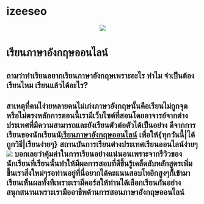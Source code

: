 # izeeseo
<center><a href="http://www.mx7.com/view2/yGsC5p4hbszc2WEI" target="_blank"><img border="0" src="http://www.mx7.com/i/d18/hVJGh7.jpg" /></a></center>
<h1><strong>เรียนภาษาอังกฤษออนไลน์</strong></h1>
<h2>ถามว่าทำเรียนอยากเรียนภาษาอังกฤษเพราะอะไร ทำไม จำเป็นต้องเรียนไหม เรียนแล้วได้อะไร?<h2>
สาเหตุที่คนไง่ายหลายคนไม่เก่งภาษาอังกฤษนั้นคือเรียนไม่ถูกจุดหรือไม่ตรงหลักการตอนนี้เรามีเว็บไซต์ที่สอนโดยอาจารย์จากต่างประเทศที่มีความสามารถและยังเรียนตัวต่อตัวได้เป็นอย่าง
ดีจากการเรียนของนักเรียนนั<a href="https://thai.engoo.com/">เรียนภาษาอังกฤษออนไลน์</a> เพื่อให้<a>{ทุกวันนี้|ได้ถูกวิธี|เรียนง่ายๆ}</a> สถานบันการเรียนต่างประเทศเรียนออนไลน์ง่ายๆ
<a href="http://www.mx7.com/view2/yGsyePnili5387ZN" target="_blank"><img border="0" src="http://www.mx7.com/t/5c1/HXCGKG.png" /></a>
บอกเลยว่าคุ้มค่าในการเรียนอย่างแน่นอนเพราะจากรีวิวของนักเรียนที่เรียนนั้นทำให้มีผลการสอบที่ดีขึ้นรู้เคล็ดลับหลักสูตรเพิ่มขึ้นเราสิ่งใหม่ๆรอท่านอยู่ที่นี่อยากได้คะแนนสอบโทอิกสูงๆก็เข้ามาเรียนเห็นผลทั้งทีเพราะเรามีคอร์สให้ท่านได้เลือกเรียนกันอย่างสนุกสนานเพราะเรามืออาชีพด้านการสอนภาษาอังกฤษออนไลน์
